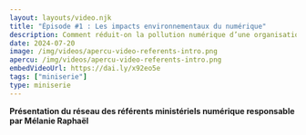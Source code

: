 ```yaml
---
layout: layouts/video.njk
title: "Épisode #1 : Les impacts environnementaux du numérique"
description: Comment réduit-on la pollution numérique d’une organisation ? D'abord, quel est l'origine des impacts environnementaux liés au numérique ?
date: 2024-07-20
image: /img/videos/apercu-video-referents-intro.png
apercu: /img/videos/apercu-video-referents-intro.png
embedVideoUrl: https://dai.ly/x92eo5e
tags: ["miniserie"]
type: miniserie
---
```


**Présentation du réseau des référents ministériels numérique responsable par Mélanie Raphaël**

